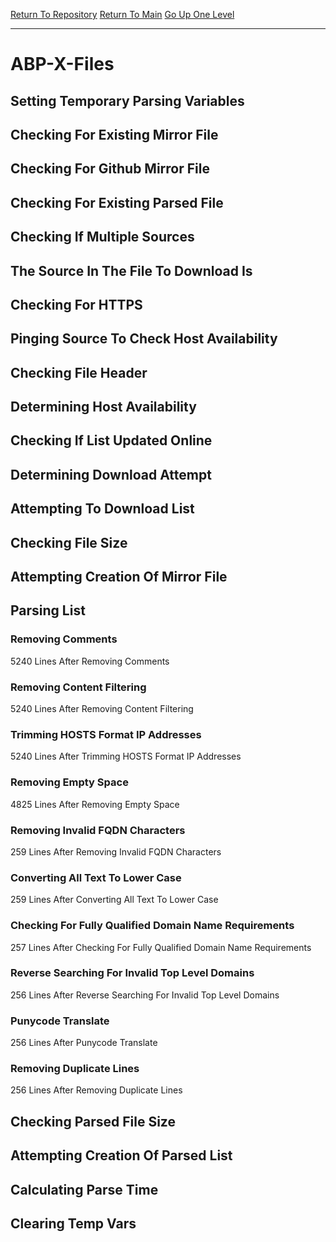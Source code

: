 [Return To Repository](https://github.com/DigitalWarrior/piholeparser/)
[Return To Main](https://github.com/DigitalWarrior/piholeparser/blob/master/RecentRunLogs/Mainlog.md)
[Go Up One Level](https://github.com/DigitalWarrior/piholeparser/blob/master/RecentRunLogs/TopLevelScripts/30-Processing-External-Blacklists.md)
____________________________________
# ABP-X-Files
## Setting Temporary Parsing Variables
## Checking For Existing Mirror File
## Checking For Github Mirror File
## Checking For Existing Parsed File
## Checking If Multiple Sources
## The Source In The File To Download Is
## Checking For HTTPS
## Pinging Source To Check Host Availability
## Checking File Header
## Determining Host Availability
## Checking If List Updated Online
## Determining Download Attempt
## Attempting To Download List
## Checking File Size
## Attempting Creation Of Mirror File
## Parsing List
### Removing Comments
5240 Lines After Removing Comments
### Removing Content Filtering
5240 Lines After Removing Content Filtering
### Trimming HOSTS Format IP Addresses
5240 Lines After Trimming HOSTS Format IP Addresses
### Removing Empty Space
4825 Lines After Removing Empty Space
### Removing Invalid FQDN Characters
259 Lines After Removing Invalid FQDN Characters
### Converting All Text To Lower Case
259 Lines After Converting All Text To Lower Case
### Checking For Fully Qualified Domain Name Requirements
257 Lines After Checking For Fully Qualified Domain Name Requirements
### Reverse Searching For Invalid Top Level Domains
256 Lines After Reverse Searching For Invalid Top Level Domains
### Punycode Translate
256 Lines After Punycode Translate
### Removing Duplicate Lines
256 Lines After Removing Duplicate Lines
## Checking Parsed File Size
## Attempting Creation Of Parsed List
## Calculating Parse Time
## Clearing Temp Vars
